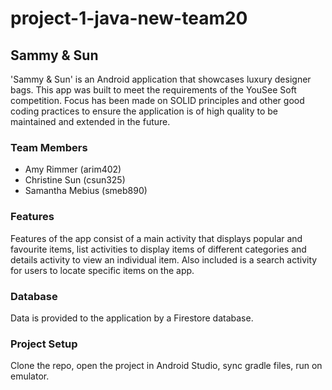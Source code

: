 # project-1-java-new-team20
## Sammy & Sun
'Sammy & Sun' is an Android application that showcases luxury designer bags. This app was built to meet the requirements of the YouSee Soft competition. Focus has been made on SOLID principles and other good coding practices to ensure the application is of high quality to be maintained and extended in the future. 

### Team Members
- Amy Rimmer (arim402)
- Christine Sun (csun325)
- Samantha Mebius (smeb890)

### Features
Features of the app consist of a main activity that displays popular and favourite items, list activities to display items of different categories and details activity to view an individual item.
Also included is a search activity for users to locate specific items on the app.

### Database
Data is provided to the application by a Firestore database.

### Project Setup
Clone the repo, open the project in Android Studio, sync gradle files, run on emulator.
